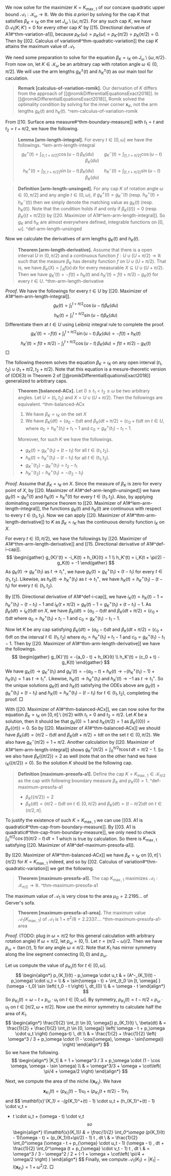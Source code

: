 We now solve for the maximizer $K = K_{\max, 1}$ of our concave quadratic upper bound $\mathcal{A}_1 : \mathcal{K}_\omega \to \mathbb{R}$. We do this _a priori_ by solving for the cap $K$ that satisfies $\beta_{K} = \iota_{K}$ on the set $J_\omega \setminus \left\{ \omega, \pi/2 \right\}$. For any such cap $K$, we have $D\mathcal{A}_1(K; K') = 0$ for every other cap $K'$ by [[15. Directional derivative of A1#^thm-variation-a1]], because $p_{K'}(\omega) = p_K(\omega) = p_{K'}(\pi/2) = p_K(\pi/2) = 0$. Then by [[02. Calculus of variation#^thm-quadratic-variation]] the cap $K$ attains the maximum value of $\mathcal{A}_1$.

We need some preparation to solve for the equation $\beta_K = \iota_K$ on $J_\omega \setminus \left\{ \omega, \pi/2 \right\}$. From now on, let $K \in \mathcal{K}_{\omega}$ be an arbitrary cap with rotation angle $\omega \in (0, \pi/2]$. We will use the arm lengths $g_K^{\pm}(t)$ and $h_K^{\pm}(t)$ as our main tool for caculation.

> __Remark [calculus-of-variation-romik].__ Our derivation of $K$ differs from the approach of [[@romikDifferentialEquationsExact2018]]. In [[@romikDifferentialEquationsExact2018]], Romik solved the optimality condition by solving for the inner corner $\mathbf{x}_K$, not the arm lengths $g_K(t)$ and $h_K(t)$. ^rem-calculus-of-variation-romik

From [[10. Surface area measure#^thm-boundary-measure]] with $t_1 = t$ and $t_2 = t + \pi/2$, we have the following.

> __Lemma [arm-length-integral].__ For every $t \in [0, \omega]$ we have the followings. ^lem-arm-length-integral
$$
g_K^+(t) = \int_{(t, t + \pi/2]} \cos(u - t) \, \beta_K(du) \qquad g_K^-(t) = \int_{[t, t + \pi/2]} \cos(u - t) \, \beta_K(du)
$$
$$
h_K^+(t) = \int_{[t, t + \pi/2]} \sin(u - t) \, \beta_K(du) \qquad h_K^-(t) = \int_{[t, t + \pi/2)} \sin(u - t) \, \beta_K(du)
$$

> __Definition [arm-length-unsinged].__ For any cap $K$ of rotation angle $\omega \in (0, \pi/2]$ and any angle $t \in (0, \omega)$, if $g_K^+(t) = g_K^-(t)$ (resp. $h_K^+(t) = h_K^-(t)$) then we simply denote the matching value as $g_K(t)$ (resp. $h_K(t)$). Note that the condition holds if and only if $\beta_K(\left\{ t \right\}) = 0$ (resp. $\beta_K(\left\{ t + \pi/2 \right\})$) by [[20. Maximizer of A1#^lem-arm-length-integral]]. So $g_K$ and $h_K$ are almost everywhere defined, integrable functions on $[0, \omega]$. ^def-arm-length-unsinged

Now we calculate the derivatives of arm lengths $g_K(t)$ and $h_K(t)$.

> __Theorem [arm-length-derivative].__ Assume that there is a open interval $U$ in $(0, \pi/2)$ and a continuous function $f : U \cup \left( U + \pi/2 \right) \to \mathbb{R}$ such that the measure $\beta_K$ has density function $f$ on $U \cup (U + \pi/2)$. That is, we have $\beta_K(X) = \int_X f(x)\,dx$ for every measurable $X \subseteq U \cup (U + \pi/2)$. Then we have $g_{K}'(t) = -f(t) + h_{K}(t)$ and $h_K'(t) = f(t + \pi/2) - g_K(t)$ for every $t \in U$. ^thm-arm-length-derivative

_Proof._ We have the followings for every $t \in U$ by [[20. Maximizer of A1#^lem-arm-length-integral]].
$$
g_{K}(t) = \int_{t}^{t+\pi/2} \cos \left( u - t \right) \beta_K(du)
$$
$$
h_{K}(t) = \int_{t}^{t+\pi/2} \sin \left( u - t \right) \beta_K(du)
$$
Differentiate them at $t \in U$ using Leibniz integral rule to complete the proof.
$$
g_{K}'(t) = -f(t) + \int_{t}^{t+\pi/2} \sin (u-t)\, \beta_K(du) = -f(t) + h_{K}(t) 
$$
$$
h_{K}'(t) = f\left( t + \pi/2 \right) - \int_{t}^{t+\pi/2} \cos (u-t)\, \beta_K(du) = f(t + \pi/2) - g_{K}(t)
$$
□

The following theorem solves the equation $\beta_K = \iota_K$ on any open interval $(t_1, t_2) \cup (t_1 + \pi/2, t_2 + \pi/2)$. Note that this equation is a mesure-theoretic version of (ODE3) in Theorem 2 of [[@romikDifferentialEquationsExact2018]] generalized to arbitrary caps.

> __Theorem [balanced-ACx].__ Let $0 \leq t_1 < t_2 \leq \omega$ be two arbitrary angles. Let $U = (t_1, t_2)$ and $X = U \cup (U + \pi/2)$. Then the followings are equivalent. ^thm-balanced-ACx
> 
> 1. We have $\beta_{K} = \iota_{K}$ on the set $X$
> 2. We have $\beta_K(dt) = (a_0 - t) dt$ and $\beta_K(dt + \pi/2) = (c_0 + t) dt$ on $t \in U$, where $a_0 = h_K^+(t_1) + t_1 - 1$ and $c_0 = g_K^+(t_1) - t_1 - 1$.
> 
> Moreover, for such $K$ we have the followings.
> 
> - $g_K(t) = g_K^+(t_1) + (t - t_1)$ for all $t \in (t_1, t_2)$.
> - $h_K(t) = h_K^+(t_1) - (t - t_1)$ for all $t \in (t_1, t_2)$.
> - $g_K^-(t_2) - g_K^+(t_1) = t_2 - t_1$
> - $h_K^-(t_2) - h_K^+(t_1) = -(t_2 - t_1)$

_Proof._ Assume that $\beta_K = \iota_K$ on $X$. Since the measure of $\beta_K$ is zero for every point of $X$, by [[20. Maximizer of A1#^def-arm-length-unsinged]] we have $g_K(t) = g^\pm_K(t)$ and $h_K(t) = h_K^{\pm}(t)$ for every $t \in (t_1, t_2)$. Also, by applying dominating convergence theorem to [[20. Maximizer of A1#^lem-arm-length-integral]], the functions $g_K(t)$ and $h_K(t)$ are continuous with respect to every $t \in (t_1, t_2)$. Now we can apply [[20. Maximizer of A1#^thm-arm-length-derivative]] to $K$ as $\beta_K = \iota_K$ has the continuous density function $i_K$ on $X$.

For every $t \in (0, \pi/2)$, we have the followings by [[20. Maximizer of A1#^thm-arm-length-derivative]] and [[15. Directional derivative of A1#^def-i-cap]].
$$
\begin{gather}
g_{K}'(t) = -i_K(t) + h_{K}(t) = 1 \\
h_K'(t) = i_K(t + \pi/2) - g_K(t) = -1
\end{gather}
$$
As $g_K(t) \to g_K^+(t_1)$ as $t \to t_1^+$, we have $g_K(t) = g_K^+(t_1) + (t - t_1)$ for every $t \in (t_1, t_2)$. Likewise, as $h_K(t) \to h_K^+(t_1)$ as $t \to t_1^+$, we have $h_K(t) = h_K^+(t_1) - (t - t_1)$ for every $t \in (t_1, t_2)$.

By [[15. Directional derivative of A1#^def-i-cap]], we have $i_K(t) = h_K(t) - 1 = h_K^+(t_1) - (t - t_1) - 1$ and $i_K(t + \pi/2) = g_K(t) - 1 = g_K^+(t_1) + (t - t_1) - 1$. As $\beta_K(dt) = i_K(t)dt$ on $X$, we have $\beta_K(dt) = (a_0 - t) dt$ and $\beta_K(dt + \pi/2) = (c_0 + t) dt$ where $a_0 = h_K^+(t_1) + t_1 - 1$ and $c_0 = g_K^+(t_1) - t_1 - 1$.

Now let $K$ be any cap satisfying $\beta_K(dt) = (a_0 - t) dt$ and $\beta_K(dt + \pi/2) = (c_0 + t) dt$ on the interval $t \in (t_1, t_2)$ where $a_0 = h_K^+(t_1) + t_1 - 1$ and $c_0 = g_K^+(t_1) - t_1 - 1$. Then by [[20. Maximizer of A1#^thm-arm-length-derivative]] we have the followings.
$$
\begin{gather}
g_{K}'(t) = -(a_0 - t) + h_{K}(t) \\
h_K'(t) = (c_0 + t) - g_K(t)
\end{gather}
$$
We have $g_K(t) \to g_K^+(t_1)$ and $g_K'(t) = -(a_0 - t) + h_K(t) \to -(h_K^+(t_1) - 1) + h_K(t_1) = 1$ as $t \to t_1^+$. Likewise, $h_K(t) \to h_K^+(t_1)$ and $h_K'(t) \to -1$ as $t \to t_1^+$. So the unique solutions $g_K(t)$ and $h_K(t)$ satisfying the ODEs above are $g_K(t) = g_K^+(t_1) + (t - t_1)$ and $h_K(t) = h_K^+(t_1) - (t - t_1)$ for $t \in (t_1, t_2)$, completing the proof. □

With [[20. Maximizer of A1#^thm-balanced-ACx]], we can now solve for the equation $\beta_K = \iota_K$ on $[0, \pi] \setminus \left\{ \pi/2 \right\}$ with $t_1 = 0$ and $t_2 = \pi/2$. Let $K$ be a solution, then it should be that $g_K(0) = 1$ and $h_K(\pi/2) = 1$ as $\beta_K(\left\{ 0 \right\}) = \beta_K(\left\{ \pi \right\}) = 0$. So by [[20. Maximizer of A1#^thm-balanced-ACx]] we should have $\beta_K(dt) = (\pi/2 - t) dt$ and $\beta_K(dt + \pi/2) = t dt$ on the set $t \in (0, \pi/2)$. We also have $g_K^-(\pi/2) = 1 + \pi/2$. Another calculation by [[20. Maximizer of A1#^lem-arm-length-integral]] shows $g_K^+(\pi/2) = \int_0^{\pi/2} t \cos t\, dt = \pi / 2 - 1$. So we also have $\beta_K(\left\{ \pi/2 \right\}) = 2$ as well (note that on the other hand we have $\iota_K(\left\{ \pi/2 \right\}) = 0$). So the solution $K$ should be the following cap.

> __Definition [maximum-presofa-a1].__ Define the cap $K = K_{\max, 1} \in \mathcal{K}_{\pi/2}$ as the cap with following boundary measure $\beta_{K}$ and $p_K(0) = 1$. ^def-maximum-presofa-a1
> 
> - $\beta_K(\left\{ \pi/2 \right\}) = 2$
> - $\beta_{{K}}(dt) = (\pi/2 -t)dt$ on $t \in [0, \pi/2)$ and $\beta_{K}(dt) = (t - \pi/2)dt$ on $t \in (\pi/2, \pi]$.

To justify the existence of such $K = K_{\max, 1}$ we can use [[03. A1 is quadratic#^thm-cap-from-boundary-measure]]. By [[03. A1 is quadratic#^thm-cap-from-boundary-measure]], we only need to check $\int_0^{\pi/2} \cos(t) (\pi/2 - t) \, dt = 1$ which is true by calculation. So there is $K_{\max, 1}$ satisfying [[20. Maximizer of A1#^def-maximum-presofa-a1]].

By [[20. Maximizer of A1#^thm-balanced-ACx]] we have $\beta_K = \iota_K$ on $[0, \pi] \setminus \left\{ \pi/2 \right\}$ for $K = K_{\max, 1}$ indeed, and so by [[02. Calculus of variation#^thm-quadratic-variation]] we get the following.

> __Theorem [maximum-presofa-a1].__ The cap $K_{\max, 1}$ maximizes $\mathcal{A}_1 : \mathcal{K}_{\pi/2} \to \mathbb{R}$. ^thm-maximum-presofa-a1

The maximum value of $\mathcal{A}_1$ is very close to the area $\mu_G = 2.2195\dots$ of Gerver's sofa.

> __Theorem [maximum-presofa-a1-area].__ The maximum value $\mathcal{A}_1(K_{\max, 1})$ of $\mathcal{A}_1$ is $1 + \pi^2/8 = 2.2337\dots$.  ^thm-maximum-presofa-a1-area

_Proof._ (TODO: plug in $\omega = \pi/2$ for this general calculation with arbitrary rotation angle) If $\omega = \pi/2$, let $p_\omega = (0, 1)$. Let $\tau = (\pi/2-\omega)/2$. Then we have $p_\omega = (\tan(\tau), 1)$ for any angle $\omega \leq \pi/2$. Note that $K_1$ has mirror symmetry along the line segment connecting $(0, 0)$ and $p_\omega$.

Let us compute the value of $p_{K_1}(t)$ for $t \in [0, \omega]$. 
$$
\begin{align*}
p_{K_1}(t) - p_\omega \cdot u_t & = (A^-_{K_1}(t) - p_\omega) \cdot u_t =  \\
& = \sin(\omega - t) + \int_{t_0 \in [t, \omega] } (\omega - t_0) \sin \left( t_0 - t \right) \, dt_{0} \\
& = \omega - t
\end{align*}
$$
So $p_{K_1}(t) = \omega - t + p_{\omega} \cdot u_t$ on $t \in [0, \omega]$. By symmetry, $p_{K_1}(t) = t - \pi/2 + p_\omega \cdot u_t$ on $t \in [\pi/2, \omega + \pi/2]$. Now use the mirror symmetry to calculate half the area of $K_1$.
$$
\begin{align*}
\frac{1}{2} \int_{t \in [0, \omega]} p_{K_1}(t) \, \beta(dt) & = 
\frac{1}{2} + \frac{1}{2} \int_{t \in [0, \omega]} \left( \omega - t + p_\omega \cdot u_t \right)  (\omega-t) \, dt \\
& = \frac{1}{2} + \frac{1}{2} \left( \omega^3 / 3 + p_\omega \cdot (1 - \cos(\omega), \omega - \sin(\omega)) \right) 
\end{align*}
$$
So we have the following.
$$
\begin{align*}
|K_1| & = 1 + \omega^3 / 3 + p_\omega \cdot (1 - \cos \omega, \omega - \sin \omega) \\
& = \omega^3/3 + \omega + \cot\left( \pi/4 + \omega/2 \right)
\end{align*}
$$

Next, we compute the area of the niche $I(\mathbf{x}_{K_1})$. We have 
$$
\mathbf{x}_{K_1}(t) = (p_{K_1}(t) - 1)u_t + (p_{K_1}(t + \pi/2) - 1) v_t
$$
and
$$
\mathbf{x}'_{K_1} = -(g_{K_1}^+(t) - 1) \cdot u_t + (h_{K_1}^+(t) - 1) \cdot v_t = 
- t \cdot u_t + (\omega - t) \cdot v_t
$$
so
$$
\begin{align*}
I(\mathbf{x}_{K_1}) & = \frac{1}{2} \int_0^\omega (p_{K_1}(t) - 1)(\omega - t) + (p_{K_1}(t+\pi/2) - 1) t \, dt  \\
& = \frac{1}{2} \int_0^\omega (\omega - t + p_{\omega} \cdot u_t - 1) (\omega - t) \, dt + 
\frac{1}{2} \int_0^\omega (t + p_{\omega} \cdot v_t - 1) t \, dt \\
& = \omega^3 / 3 - \omega^2 / 2 + (-1 + \omega + \cot\left( \pi/4 + \omega/2 \right) )
\end{align*}
$$
Finally, we compute $\mathcal{A}_1(K_1) = |K_1| - I(\mathbf{x}_{K_1}) = 1 + \omega^2 / 2$. □